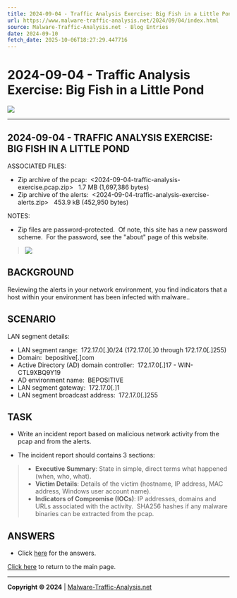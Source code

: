```yaml
---
title: 2024-09-04 - Traffic Analysis Exercise: Big Fish in a Little Pond
url: https://www.malware-traffic-analysis.net/2024/09/04/index.html
source: Malware-Traffic-Analysis.net - Blog Entries
date: 2024-09-10
fetch_date: 2025-10-06T18:27:29.447716
---
```


# 2024-09-04 - Traffic Analysis Exercise: Big Fish in a Little Pond

[![](../../../site-logo-01.gif)](../../../index.html)

---

## 2024-09-04 - TRAFFIC ANALYSIS EXERCISE: BIG FISH IN A LITTLE POND

ASSOCIATED FILES:

* Zip archive of the pcap:  <2024-09-04-traffic-analysis-exercise.pcap.zip>   1.7 MB (1,697,386 bytes)
* Zip archive of the alerts:  <2024-09-04-traffic-analysis-exercise-alerts.zip>   453.9 kB (452,950 bytes)

NOTES:

* Zip files are password-protected.  Of note, this site has a new password scheme.  For the password, see the "about" page of this website.

> ![](2024-09-04-traffic-analysis-exercise-image-01.jpg)

## BACKGROUND

Reviewing the alerts in your network environment, you find indicators that a
host within your environment has been infected with malware..

## SCENARIO

LAN segment details:

* LAN segment range:  172.17.0[.]0/24 (172.17.0[.]0 through 172.17.0[.]255)
* Domain:  bepositive[.]com
* Active Directory (AD) domain controller:  172.17.0[.]17 - WIN-CTL9XBQ9Y19
* AD environment name:  BEPOSITIVE
* LAN segment gateway:  172.17.0[.]1
* LAN segment broadcast address:  172.17.0[.]255

## TASK

* Write an incident report based on malicious network activity from the pcap and from the alerts.

* The incident report should contains 3 sections:

> * **Executive Summary**: State in simple, direct terms what happened (when, who, what).
> * **Victim Details**: Details of the victim (hostname, IP address, MAC address, Windows user account name).
> * **Indicators of Compromise (IOCs)**: IP addresses, domains and URLs associated with the activity.  SHA256 hashes if any malware binaries can be extracted from the pcap.

## ANSWERS

* Click [here](page2.html) for the answers.

[Click here](../../../index.html) to return to the main page.

---

**Copyright © 2024** | [Malware-Traffic-Analysis.net](../../../index.html)